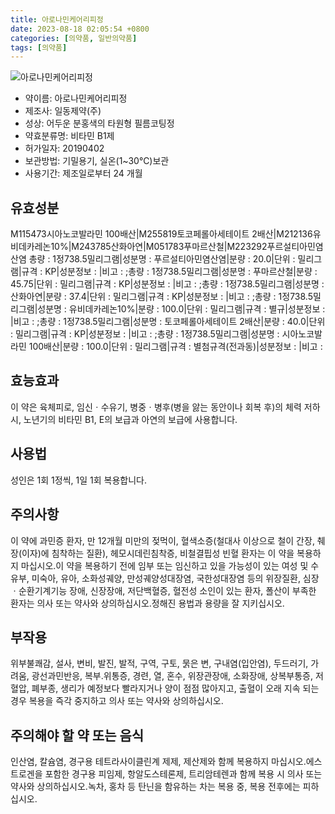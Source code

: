 ```yaml
---
title: 아로나민케어리피정
date: 2023-08-18 02:05:54 +0800
categories: [의약품, 일반의약품]
tags: [의약품]
---
```

![아로나민케어리피정](https://nedrug.mfds.go.kr/pbp/cmn/itemImageDownload/1Ml1y5tPwoQ)

- 약이름: 아로나민케어리피정
- 제조사: 일동제약(주)
- 성상: 어두운 분홍색의 타원형 필름코팅정
- 약효분류명: 비타민 B1제
- 허가일자: 20190402
- 보관방법: 기밀용기, 실온(1~30℃)보관
- 사용기간: 제조일로부터 24 개월
## 유효성분
M115473시아노코발라민 100배산|M255819토코페롤아세테이트 2배산|M212136유비데카레논10%|M243785산화아연|M051783푸마르산철|M223292푸르설티아민염산염
총량 : 1정738.5밀리그램|성분명 : 푸르설티아민염산염|분량 : 20.0|단위 : 밀리그램|규격 : KP|성분정보 : |비고 : ;총량 : 1정738.5밀리그램|성분명 : 푸마르산철|분량 : 45.75|단위 : 밀리그램|규격 : KP|성분정보 : |비고 : ;총량 : 1정738.5밀리그램|성분명 : 산화아연|분량 : 37.4|단위 : 밀리그램|규격 : KP|성분정보 : |비고 : ;총량 : 1정738.5밀리그램|성분명 : 유비데카레논10%|분량 : 100.0|단위 : 밀리그램|규격 : 별규|성분정보 : |비고 : ;총량 : 1정738.5밀리그램|성분명 : 토코페롤아세테이트 2배산|분량 : 40.0|단위 : 밀리그램|규격 : KP|성분정보 : |비고 : ;총량 : 1정738.5밀리그램|성분명 : 시아노코발라민 100배산|분량 : 100.0|단위 : 밀리그램|규격 : 별첨규격(전과동)|성분정보 : |비고 :
## 효능효과
이 약은 육체피로, 임신ㆍ수유기, 병중ㆍ병후(병을 앓는 동안이나 회복 후)의 체력 저하 시, 노년기의 비타민 B1, E의 보급과 아연의 보급에 사용합니다.
## 사용법
성인은 1회 1정씩, 1일 1회 복용합니다.
## 주의사항
이 약에 과민증 환자, 만 12개월 미만의 젖먹이, 혈색소증(철대사 이상으로 철이 간장, 췌장(이자)에 침착하는 질환), 헤모시데린침착증, 비철결핍성 빈혈 환자는 이 약을 복용하지 마십시오.이 약을 복용하기 전에 임부 또는 임신하고 있을 가능성이 있는 여성 및 수유부, 미숙아, 유아, 소화성궤양, 만성궤양성대장염, 국한성대장염 등의 위장질환, 심장ㆍ순환기계기능 장애, 신장장애, 저단백혈증, 혈전성 소인이 있는 환자, 폴산이 부족한 환자는 의사 또는 약사와 상의하십시오.정해진 용법과 용량을 잘 지키십시오.
## 부작용
위부불쾌감, 설사, 변비, 발진, 발적, 구역, 구토, 묽은 변, 구내염(입안염), 두드러기, 가려움, 광선과민반응, 복부․위통증, 경련, 열, 혼수, 위장관장애, 소화장애, 상복부통증, 저혈압, 폐부종, 생리가 예정보다 빨라지거나 양이 점점 많아지고, 출혈이 오래 지속 되는 경우 복용을 즉각 중지하고 의사 또는 약사와 상의하십시오.
## 주의해야 할 약 또는 음식
인산염, 칼슘염, 경구용 테트라사이클린계 제제, 제산제와 함께 복용하지 마십시오.에스트로겐을 포함한 경구용 피임제, 항알도스테론제, 트리암테렌과 함께 복용 시 의사 또는 약사와 상의하십시오.녹차, 홍차 등 탄닌을 함유하는 차는 복용 중, 복용 전후에는 피하십시오.
